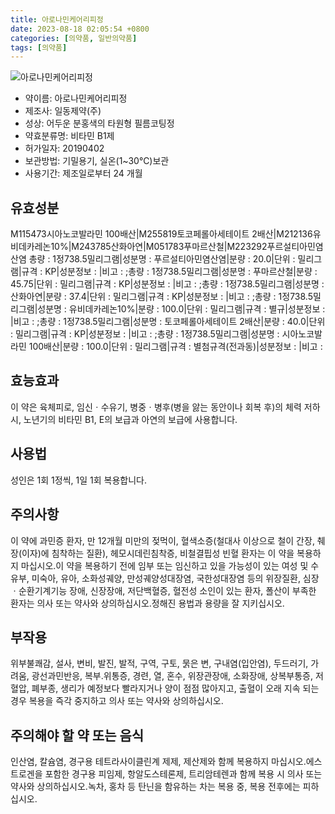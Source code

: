 ```yaml
---
title: 아로나민케어리피정
date: 2023-08-18 02:05:54 +0800
categories: [의약품, 일반의약품]
tags: [의약품]
---
```

![아로나민케어리피정](https://nedrug.mfds.go.kr/pbp/cmn/itemImageDownload/1Ml1y5tPwoQ)

- 약이름: 아로나민케어리피정
- 제조사: 일동제약(주)
- 성상: 어두운 분홍색의 타원형 필름코팅정
- 약효분류명: 비타민 B1제
- 허가일자: 20190402
- 보관방법: 기밀용기, 실온(1~30℃)보관
- 사용기간: 제조일로부터 24 개월
## 유효성분
M115473시아노코발라민 100배산|M255819토코페롤아세테이트 2배산|M212136유비데카레논10%|M243785산화아연|M051783푸마르산철|M223292푸르설티아민염산염
총량 : 1정738.5밀리그램|성분명 : 푸르설티아민염산염|분량 : 20.0|단위 : 밀리그램|규격 : KP|성분정보 : |비고 : ;총량 : 1정738.5밀리그램|성분명 : 푸마르산철|분량 : 45.75|단위 : 밀리그램|규격 : KP|성분정보 : |비고 : ;총량 : 1정738.5밀리그램|성분명 : 산화아연|분량 : 37.4|단위 : 밀리그램|규격 : KP|성분정보 : |비고 : ;총량 : 1정738.5밀리그램|성분명 : 유비데카레논10%|분량 : 100.0|단위 : 밀리그램|규격 : 별규|성분정보 : |비고 : ;총량 : 1정738.5밀리그램|성분명 : 토코페롤아세테이트 2배산|분량 : 40.0|단위 : 밀리그램|규격 : KP|성분정보 : |비고 : ;총량 : 1정738.5밀리그램|성분명 : 시아노코발라민 100배산|분량 : 100.0|단위 : 밀리그램|규격 : 별첨규격(전과동)|성분정보 : |비고 :
## 효능효과
이 약은 육체피로, 임신ㆍ수유기, 병중ㆍ병후(병을 앓는 동안이나 회복 후)의 체력 저하 시, 노년기의 비타민 B1, E의 보급과 아연의 보급에 사용합니다.
## 사용법
성인은 1회 1정씩, 1일 1회 복용합니다.
## 주의사항
이 약에 과민증 환자, 만 12개월 미만의 젖먹이, 혈색소증(철대사 이상으로 철이 간장, 췌장(이자)에 침착하는 질환), 헤모시데린침착증, 비철결핍성 빈혈 환자는 이 약을 복용하지 마십시오.이 약을 복용하기 전에 임부 또는 임신하고 있을 가능성이 있는 여성 및 수유부, 미숙아, 유아, 소화성궤양, 만성궤양성대장염, 국한성대장염 등의 위장질환, 심장ㆍ순환기계기능 장애, 신장장애, 저단백혈증, 혈전성 소인이 있는 환자, 폴산이 부족한 환자는 의사 또는 약사와 상의하십시오.정해진 용법과 용량을 잘 지키십시오.
## 부작용
위부불쾌감, 설사, 변비, 발진, 발적, 구역, 구토, 묽은 변, 구내염(입안염), 두드러기, 가려움, 광선과민반응, 복부․위통증, 경련, 열, 혼수, 위장관장애, 소화장애, 상복부통증, 저혈압, 폐부종, 생리가 예정보다 빨라지거나 양이 점점 많아지고, 출혈이 오래 지속 되는 경우 복용을 즉각 중지하고 의사 또는 약사와 상의하십시오.
## 주의해야 할 약 또는 음식
인산염, 칼슘염, 경구용 테트라사이클린계 제제, 제산제와 함께 복용하지 마십시오.에스트로겐을 포함한 경구용 피임제, 항알도스테론제, 트리암테렌과 함께 복용 시 의사 또는 약사와 상의하십시오.녹차, 홍차 등 탄닌을 함유하는 차는 복용 중, 복용 전후에는 피하십시오.
